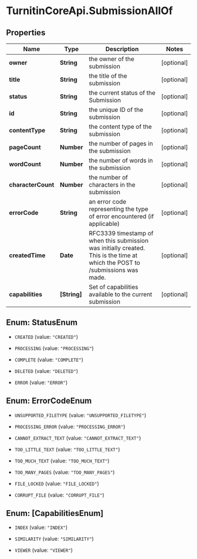# TurnitinCoreApi.SubmissionAllOf

## Properties

Name | Type | Description | Notes
------------ | ------------- | ------------- | -------------
**owner** | **String** | the owner of the submission | [optional] 
**title** | **String** | the title of the submission | [optional] 
**status** | **String** | the current status of the Submission | [optional] 
**id** | **String** | the unique ID of the submission | [optional] 
**contentType** | **String** | the content type of the submission | [optional] 
**pageCount** | **Number** | the number of pages in the submission | [optional] 
**wordCount** | **Number** | the number of words in the submission | [optional] 
**characterCount** | **Number** | the number of characters in the submission | [optional] 
**errorCode** | **String** | an error code representing the type of error encountered (if applicable)  | [optional] 
**createdTime** | **Date** | RFC3339 timestamp of when this submission was initially created. This is the time at which the POST to /submissions was made.  | [optional] 
**capabilities** | **[String]** | Set of capabilities available to the current submission | [optional] 



## Enum: StatusEnum


* `CREATED` (value: `"CREATED"`)

* `PROCESSING` (value: `"PROCESSING"`)

* `COMPLETE` (value: `"COMPLETE"`)

* `DELETED` (value: `"DELETED"`)

* `ERROR` (value: `"ERROR"`)





## Enum: ErrorCodeEnum


* `UNSUPPORTED_FILETYPE` (value: `"UNSUPPORTED_FILETYPE"`)

* `PROCESSING_ERROR` (value: `"PROCESSING_ERROR"`)

* `CANNOT_EXTRACT_TEXT` (value: `"CANNOT_EXTRACT_TEXT"`)

* `TOO_LITTLE_TEXT` (value: `"TOO_LITTLE_TEXT"`)

* `TOO_MUCH_TEXT` (value: `"TOO_MUCH_TEXT"`)

* `TOO_MANY_PAGES` (value: `"TOO_MANY_PAGES"`)

* `FILE_LOCKED` (value: `"FILE_LOCKED"`)

* `CORRUPT_FILE` (value: `"CORRUPT_FILE"`)





## Enum: [CapabilitiesEnum]


* `INDEX` (value: `"INDEX"`)

* `SIMILARITY` (value: `"SIMILARITY"`)

* `VIEWER` (value: `"VIEWER"`)




